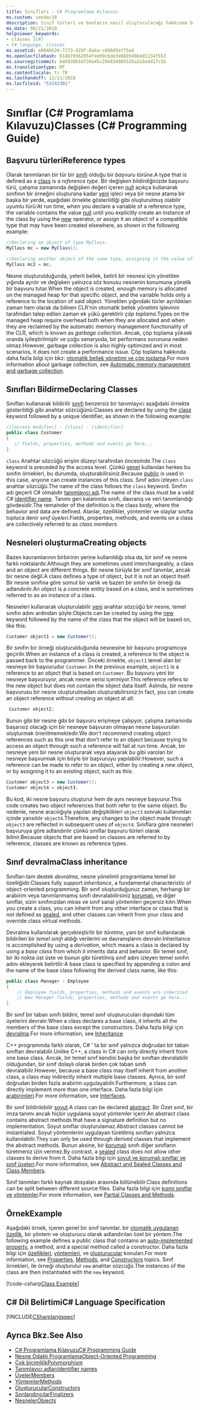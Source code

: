 ```yaml
---
title: Sınıfları - C# Programlama Kılavuzu
ms.custom: seodec18
description: Sınıf türleri ve bunların nasıl oluşturulacağı hakkında bilgi edinin
ms.date: 08/21/2018
helpviewer_keywords:
- classes [C#]
- C# language, classes
ms.assetid: e8848524-7273-429f-8aba-c658d5eff5ad
ms.openlocfilehash: 614b70562954fee99c6de3e66b54bbdd1134f553
ms.sourcegitcommit: bdd930b5df20a45c29483d905526a2a3e4d17c5b
ms.translationtype: MT
ms.contentlocale: tr-TR
ms.lasthandoff: 12/11/2018
ms.locfileid: "53242301"
---
```

# <a name="classes-c-programming-guide"></a><span data-ttu-id="fe499-103">Sınıflar (C# Programlama Kılavuzu)</span><span class="sxs-lookup"><span data-stu-id="fe499-103">Classes (C# Programming Guide)</span></span>

## <a name="reference-types"></a><span data-ttu-id="fe499-104">Başvuru türleri</span><span class="sxs-lookup"><span data-stu-id="fe499-104">Reference types</span></span>  
<span data-ttu-id="fe499-105">Olarak tanımlanan bir tür bir [sınıfı](../../../csharp/language-reference/keywords/class.md) olduğu bir *başvuru türüne*.</span><span class="sxs-lookup"><span data-stu-id="fe499-105">A type that is defined as a [class](../../../csharp/language-reference/keywords/class.md) is a *reference type*.</span></span> <span data-ttu-id="fe499-106">Bir değişken bildirdiğinizde başvuru türü, çalışma zamanında değişken değeri içeren [null](../../../csharp/language-reference/keywords/null.md) açıkça kullanarak sınıfının bir örneğini oluşturana kadar [yeni](../../../csharp/language-reference/keywords/new.md) işleci veya bir nesne atama bir başka bir yerde, aşağıdaki örnekte gösterildiği gibi oluşturulmuş olabilir uyumlu türü:</span><span class="sxs-lookup"><span data-stu-id="fe499-106">At run time, when you declare a variable of a reference type, the variable contains the value [null](../../../csharp/language-reference/keywords/null.md) until you explicitly create an instance of the class by using the [new](../../../csharp/language-reference/keywords/new.md) operator, or assign it an object of a compatible type that may have been created elsewhere, as shown in the following example:</span></span>

```csharp
//Declaring an object of type MyClass.
MyClass mc = new MyClass();

//Declaring another object of the same type, assigning it the value of the first object.
MyClass mc2 = mc;
```

<span data-ttu-id="fe499-107">Nesne oluşturulduğunda, yeterli bellek, belirli bir nesnesi için yönetilen yığında ayrılır ve değişken yalnızca söz konusu nesnenin konumuna yönelik bir başvuru tutar.</span><span class="sxs-lookup"><span data-stu-id="fe499-107">When the object is created, enough memory is allocated on the managed heap for that specific object, and the variable holds only a reference to the location of said object.</span></span> <span data-ttu-id="fe499-108">Yönetilen yığındaki türler ayrıldıkları zaman hem olarak da bilinen CLR'nin otomatik bellek yönetimi işlevinin tarafından talep edilen zaman ek yükü gerektirir *çöp toplama*.</span><span class="sxs-lookup"><span data-stu-id="fe499-108">Types on the managed heap require overhead both when they are allocated and when they are reclaimed by the automatic memory management functionality of the CLR, which is known as *garbage collection*.</span></span> <span data-ttu-id="fe499-109">Ancak, çöp toplama yüksek oranda iyileştirilmiştir ve çoğu senaryoda, bir performans sorununa neden olmaz.</span><span class="sxs-lookup"><span data-stu-id="fe499-109">However, garbage collection is also highly optimized and in most scenarios, it does not create a performance issue.</span></span> <span data-ttu-id="fe499-110">Çöp toplama hakkında daha fazla bilgi için bkz: [otomatik bellek yönetimi ve çöp toplama](../../../standard/garbage-collection/gc.md).</span><span class="sxs-lookup"><span data-stu-id="fe499-110">For more information about garbage collection, see [Automatic memory management and garbage collection](../../../standard/garbage-collection/gc.md).</span></span>  
  
## <a name="declaring-classes"></a><span data-ttu-id="fe499-111">Sınıfları Bildirme</span><span class="sxs-lookup"><span data-stu-id="fe499-111">Declaring Classes</span></span>

 <span data-ttu-id="fe499-112">Sınıfları kullanarak bildirilir [sınıfı](../../../csharp/language-reference/keywords/class.md) benzersiz bir tanımlayıcı aşağıdaki örnekte gösterildiği gibi anahtar sözcüğünü:</span><span class="sxs-lookup"><span data-stu-id="fe499-112">Classes are declared by using the [class](../../../csharp/language-reference/keywords/class.md) keyword followed by a unique identifier, as shown in the following example:</span></span>

 ```csharp
//[access modifier] - [class] - [identifier]
 public class Customer
 {
    // Fields, properties, methods and events go here...
 }
```

 <span data-ttu-id="fe499-113">`class` Anahtar sözcüğü erişim düzeyi tarafından öncesinde.</span><span class="sxs-lookup"><span data-stu-id="fe499-113">The `class` keyword is preceded by the access level.</span></span> <span data-ttu-id="fe499-114">Çünkü [genel](../../language-reference/keywords/public.md) kullanılan herkes bu sınıfın örnekleri, bu durumda, oluşturabilirsiniz.</span><span class="sxs-lookup"><span data-stu-id="fe499-114">Because [public](../../language-reference/keywords/public.md) is used in this case, anyone can create instances of this class.</span></span> <span data-ttu-id="fe499-115">Sınıf adını izleyen `class` anahtar sözcüğü.</span><span class="sxs-lookup"><span data-stu-id="fe499-115">The name of the class follows the `class` keyword.</span></span> <span data-ttu-id="fe499-116">Sınıfın adı geçerli C# olmalıdır [tanımlayıcı adı](../inside-a-program/identifier-names.md).</span><span class="sxs-lookup"><span data-stu-id="fe499-116">The name of the class must be a valid C# [identifier name](../inside-a-program/identifier-names.md).</span></span> <span data-ttu-id="fe499-117">Tanımı geri kalanında sınıfı, davranış ve veri tanımlandığı gövdesidir.</span><span class="sxs-lookup"><span data-stu-id="fe499-117">The remainder of the definition is the class body, where the behavior and data are defined.</span></span> <span data-ttu-id="fe499-118">Alanlar, özellikler, yöntemler ve olaylar sınıfta topluca denir *sınıf üyeleri*.</span><span class="sxs-lookup"><span data-stu-id="fe499-118">Fields, properties, methods, and events on a class are collectively referred to as *class members*.</span></span>  
  
## <a name="creating-objects"></a><span data-ttu-id="fe499-119">Nesneleri oluşturma</span><span class="sxs-lookup"><span data-stu-id="fe499-119">Creating objects</span></span>

<span data-ttu-id="fe499-120">Bazen kavramlarının birbirinin yerine kullanıldığı olsa da, bir sınıf ve nesne farklı noktalardır.</span><span class="sxs-lookup"><span data-stu-id="fe499-120">Although they are sometimes used interchangeably, a class and an object are different things.</span></span> <span data-ttu-id="fe499-121">Bir nesne türüyle bir sınıf tanımlar, ancak bir nesne değil.</span><span class="sxs-lookup"><span data-stu-id="fe499-121">A class defines a type of object, but it is not an object itself.</span></span> <span data-ttu-id="fe499-122">Bir nesne sınıfına göre somut bir varlık ve bazen bir sınıfın bir örneği da adlandırılır.</span><span class="sxs-lookup"><span data-stu-id="fe499-122">An object is a concrete entity based on a class, and is sometimes referred to as an instance of a class.</span></span>  
  
 <span data-ttu-id="fe499-123">Nesneleri kullanarak oluşturulabilir [yeni](../../language-reference/keywords/new.md) anahtar sözcüğü bir nesne, temel sınıfın adını ardından şöyle:</span><span class="sxs-lookup"><span data-stu-id="fe499-123">Objects can be created by using the [new](../../language-reference/keywords/new.md) keyword followed by the name of the class that the object will be based on, like this:</span></span>  

 ```csharp
 Customer object1 = new Customer();
 ```

 <span data-ttu-id="fe499-124">Bir sınıfın bir örneği oluşturulduğunda nesnesine bir başvuru programcıya geçirilir.</span><span class="sxs-lookup"><span data-stu-id="fe499-124">When an instance of a class is created, a reference to the object is passed back to the programmer.</span></span> <span data-ttu-id="fe499-125">Önceki örnekte, `object1` temel alan bir nesneye bir başvurudur `Customer`.</span><span class="sxs-lookup"><span data-stu-id="fe499-125">In the previous example, `object1` is a reference to an object that is based on `Customer`.</span></span> <span data-ttu-id="fe499-126">Bu başvuru yeni bir nesneye başvuruyor, ancak nesne verisi içermiyor.</span><span class="sxs-lookup"><span data-stu-id="fe499-126">This reference refers to the new object but does not contain the object data itself.</span></span> <span data-ttu-id="fe499-127">Aslında, bir nesne başvurusu bir nesne oluşturulmadan oluşturabilirsiniz:</span><span class="sxs-lookup"><span data-stu-id="fe499-127">In fact, you can create an object reference without creating an object at all:</span></span>  
 
```csharp
 Customer object2;
```
 
 <span data-ttu-id="fe499-128">Bunun gibi bir nesne gibi bir başvuru erişmeye çalışıyor, çalışma zamanında başarısız olacağı için bir nesneye başvuran olmayan nesne başvuruları oluşturmak önerilmemektedir.</span><span class="sxs-lookup"><span data-stu-id="fe499-128">We don't recommend creating object references such as this one that don't refer to an object because trying to access an object through such a reference will fail at run time.</span></span> <span data-ttu-id="fe499-129">Ancak, bir nesneye yeni bir nesne oluşturarak veya atayarak bu gibi varolan bir nesneye başvurmak için böyle bir başvuruyu yapılabilir:</span><span class="sxs-lookup"><span data-stu-id="fe499-129">However, such a reference can be made to refer to an object, either by creating a new object, or by assigning it to an existing object, such as this:</span></span>  

 ```csharp
 Customer object3 = new Customer();
 Customer object4 = object3;
```
  
 <span data-ttu-id="fe499-130">Bu kod, iki nesne başvuru oluşturur hem de aynı nesneye başvurur.</span><span class="sxs-lookup"><span data-stu-id="fe499-130">This code creates two object references that both refer to the same object.</span></span> <span data-ttu-id="fe499-131">Bu nedenle, nesne aracılığıyla yapılan değişiklikleri `object3` sonraki kullanımları içinde yansıtılır `object4`.</span><span class="sxs-lookup"><span data-stu-id="fe499-131">Therefore, any changes to the object made through `object3` are reflected in subsequent uses of `object4`.</span></span> <span data-ttu-id="fe499-132">Sınıflara göre nesneleri başvuruya göre adlandırılır çünkü sınıflar başvuru türleri olarak bilinir.</span><span class="sxs-lookup"><span data-stu-id="fe499-132">Because objects that are based on classes are referred to by reference, classes are known as reference types.</span></span>  
  
## <a name="class-inheritance"></a><span data-ttu-id="fe499-133">Sınıf devralma</span><span class="sxs-lookup"><span data-stu-id="fe499-133">Class inheritance</span></span>  

<span data-ttu-id="fe499-134">Sınıfları tam destek *devralma*, nesne yönelimli programlama temel bir özelliğidir.</span><span class="sxs-lookup"><span data-stu-id="fe499-134">Classes fully support *inheritance*, a fundamental characteristic of object-oriented programming.</span></span> <span data-ttu-id="fe499-135">Bir sınıf oluşturduğunuz zaman, herhangi bir arabirim veya tanımlanmamış sınıfı devralabilirsiniz [korumalı](../../../csharp/language-reference/keywords/sealed.md), ve diğer sınıflar, sizin sınıfınızdan miras ve sınıf sanal yöntemleri geçersiz kılın.</span><span class="sxs-lookup"><span data-stu-id="fe499-135">When you create a class, you can inherit from any other interface or class that is not defined as [sealed](../../../csharp/language-reference/keywords/sealed.md), and other classes can inherit from your class and override class virtual methods.</span></span>

<span data-ttu-id="fe499-136">Devralma kullanılarak gerçekleştirilir bir *türetme*, yani bir sınıf kullanılarak bildirilen bir *temel sınıfı* aldığı verilerini ve davranışlarını devralır.</span><span class="sxs-lookup"><span data-stu-id="fe499-136">Inheritance is accomplished by using a *derivation*, which means a class is declared by using a *base class* from which it inherits data and behavior.</span></span> <span data-ttu-id="fe499-137">Bir temel sınıf, bir iki nokta üst üste ve bunun gibi türetilmiş sınıf adını izleyen temel sınıfın adını ekleyerek belirtilir:</span><span class="sxs-lookup"><span data-stu-id="fe499-137">A base class is specified by appending a colon and the name of the base class following the derived class name, like this:</span></span>  

 ```csharp
 public class Manager : Employee
 {
     // Employee fields, properties, methods and events are inherited
     // New Manager fields, properties, methods and events go here...
 }
 ```

<span data-ttu-id="fe499-138">Bir sınıf bir taban sınıfı bildirir, temel sınıf oluşturucuları dışındaki tüm üyelerini devralır.</span><span class="sxs-lookup"><span data-stu-id="fe499-138">When a class declares a base class, it inherits all the members of the base class except the constructors.</span></span> <span data-ttu-id="fe499-139">Daha fazla bilgi için [devralma](inheritance.md).</span><span class="sxs-lookup"><span data-stu-id="fe499-139">For more information, see [Inheritance](inheritance.md).</span></span>
  
<span data-ttu-id="fe499-140">C++ programında farklı olarak, C# ' ta bir sınıf yalnızca doğrudan bir taban sınıftan devralabilir.</span><span class="sxs-lookup"><span data-stu-id="fe499-140">Unlike C++, a class in C# can only directly inherit from one base class.</span></span> <span data-ttu-id="fe499-141">Ancak, bir temel sınıf kendisi başka bir sınıftan devralabilir olduğundan, bir sınıf dolaylı olarak birden çok taban sınıfı devralabilir.</span><span class="sxs-lookup"><span data-stu-id="fe499-141">However, because a base class may itself inherit from another class, a class may indirectly inherit multiple base classes.</span></span> <span data-ttu-id="fe499-142">Ayrıca, bir sınıf doğrudan birden fazla arabirim uygulayabilir.</span><span class="sxs-lookup"><span data-stu-id="fe499-142">Furthermore, a class can directly implement more than one interface.</span></span> <span data-ttu-id="fe499-143">Daha fazla bilgi için [arabirimleri](../interfaces/index.md).</span><span class="sxs-lookup"><span data-stu-id="fe499-143">For more information, see [Interfaces](../interfaces/index.md).</span></span>  
  
<span data-ttu-id="fe499-144">Bir sınıf bildirilebilir [soyut](../../language-reference/keywords/abstract.md).</span><span class="sxs-lookup"><span data-stu-id="fe499-144">A class can be declared [abstract](../../language-reference/keywords/abstract.md).</span></span> <span data-ttu-id="fe499-145">Bir Özet sınıf, bir imza tanımı ancak hiçbir uygulama soyut yöntemler içerir.</span><span class="sxs-lookup"><span data-stu-id="fe499-145">An abstract class contains abstract methods that have a signature definition but no implementation.</span></span> <span data-ttu-id="fe499-146">Soyut sınıflar oluşturulamaz.</span><span class="sxs-lookup"><span data-stu-id="fe499-146">Abstract classes cannot be instantiated.</span></span> <span data-ttu-id="fe499-147">Soyut yöntemlerini uygulayan türetilmiş sınıfları yalnızca kullanılabilir.</span><span class="sxs-lookup"><span data-stu-id="fe499-147">They can only be used through derived classes that implement the abstract methods.</span></span> <span data-ttu-id="fe499-148">Bunun aksine, bir [korumalı](../../language-reference/keywords/sealed.md) sınıfı diğer sınıfların türetmeniz izin vermez.</span><span class="sxs-lookup"><span data-stu-id="fe499-148">By contrast, a [sealed](../../language-reference/keywords/sealed.md) class does not allow other classes to derive from it.</span></span> <span data-ttu-id="fe499-149">Daha fazla bilgi için [soyut ve korumalı sınıflar ve sınıf üyeleri](abstract-and-sealed-classes-and-class-members.md).</span><span class="sxs-lookup"><span data-stu-id="fe499-149">For more information, see [Abstract and Sealed Classes and Class Members](abstract-and-sealed-classes-and-class-members.md).</span></span>  
  
<span data-ttu-id="fe499-150">Sınıf tanımları farklı kaynak dosyaları arasında bölünebilir.</span><span class="sxs-lookup"><span data-stu-id="fe499-150">Class definitions can be split between different source files.</span></span> <span data-ttu-id="fe499-151">Daha fazla bilgi için [kısmi sınıflar ve yöntemler](partial-classes-and-methods.md).</span><span class="sxs-lookup"><span data-stu-id="fe499-151">For more information, see [Partial Classes and Methods](partial-classes-and-methods.md).</span></span>  
  
## <a name="example"></a><span data-ttu-id="fe499-152">Örnek</span><span class="sxs-lookup"><span data-stu-id="fe499-152">Example</span></span>

<span data-ttu-id="fe499-153">Aşağıdaki örnek, içeren genel bir sınıf tanımlar. bir [otomatik uygulanan özellik](auto-implemented-properties.md), bir yöntem ve oluşturucu olarak adlandırılan özel bir yöntem.</span><span class="sxs-lookup"><span data-stu-id="fe499-153">The following example defines a public class that contains an [auto-implemented property](auto-implemented-properties.md), a method, and a special method called a constructor.</span></span> <span data-ttu-id="fe499-154">Daha fazla bilgi için [özellikleri](properties.md), [yöntemleri](methods.md), ve [oluşturucular](constructors.md) konuları.</span><span class="sxs-lookup"><span data-stu-id="fe499-154">For more information, see [Properties](properties.md), [Methods](methods.md), and [Constructors](constructors.md) topics.</span></span> <span data-ttu-id="fe499-155">Sınıf örnekleri, ile örneği oluşturulur `new` anahtar sözcüğü.</span><span class="sxs-lookup"><span data-stu-id="fe499-155">The instances of the class are then instantiated with the `new` keyword.</span></span>  
  
[!code-csharp[Class Example](~/samples/snippets/csharp/programming-guide/classes-and-structs/class-example.cs)] 
  
## <a name="c-language-specification"></a><span data-ttu-id="fe499-156">C# Dil Belirtimi</span><span class="sxs-lookup"><span data-stu-id="fe499-156">C# Language Specification</span></span>

[!INCLUDE[CSharplangspec](~/includes/csharplangspec-md.md)]  
  
## <a name="see-also"></a><span data-ttu-id="fe499-157">Ayrıca Bkz.</span><span class="sxs-lookup"><span data-stu-id="fe499-157">See Also</span></span>

- [<span data-ttu-id="fe499-158">C# Programlama Kılavuzu</span><span class="sxs-lookup"><span data-stu-id="fe499-158">C# Programming Guide</span></span>](../index.md)
- [<span data-ttu-id="fe499-159">Nesne Odaklı Programlama</span><span class="sxs-lookup"><span data-stu-id="fe499-159">Object-Oriented Programming</span></span>](../concepts/object-oriented-programming.md)
- [<span data-ttu-id="fe499-160">Çok biçimlilik</span><span class="sxs-lookup"><span data-stu-id="fe499-160">Polymorphism</span></span>](polymorphism.md)
- [<span data-ttu-id="fe499-161">Tanımlayıcı adları</span><span class="sxs-lookup"><span data-stu-id="fe499-161">Identifier names</span></span>](../inside-a-program/identifier-names.md)
- [<span data-ttu-id="fe499-162">Üyeler</span><span class="sxs-lookup"><span data-stu-id="fe499-162">Members</span></span>](members.md)
- [<span data-ttu-id="fe499-163">Yöntemler</span><span class="sxs-lookup"><span data-stu-id="fe499-163">Methods</span></span>](methods.md)
- [<span data-ttu-id="fe499-164">Oluşturucular</span><span class="sxs-lookup"><span data-stu-id="fe499-164">Constructors</span></span>](constructors.md)
- [<span data-ttu-id="fe499-165">Sonlandırıcılar</span><span class="sxs-lookup"><span data-stu-id="fe499-165">Finalizers</span></span>](destructors.md)
- [<span data-ttu-id="fe499-166">Nesneler</span><span class="sxs-lookup"><span data-stu-id="fe499-166">Objects</span></span>](objects.md)
